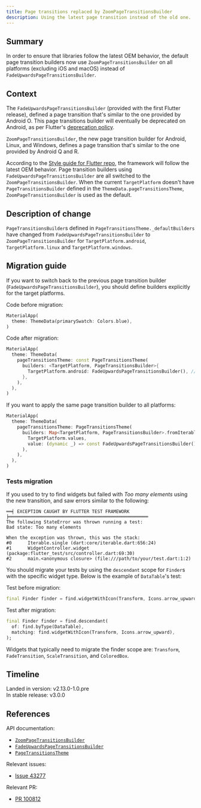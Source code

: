```yaml
---
title: Page transitions replaced by ZoomPageTransitionsBuilder
description: Using the latest page transition instead of the old one.
---
```


## Summary

In order to ensure that libraries follow the latest OEM behavior,
the default page transition builders now use
`ZoomPageTransitionsBuilder` on all platforms (excluding iOS and macOS)
instead of `FadeUpwardsPageTransitionsBuilder`.

## Context

The `FadeUpwardsPageTransitionsBuilder` (provided with the first
Flutter release), defined a page transition that's
similar to the one provided by Android O. This page transitions builder
will eventually be deprecated on Android, as per Flutter's
[deprecation policy]({{site.url}}/resources/compatibility#deprecation-policy).

`ZoomPageTransitionsBuilder`, the new page transition builder for
Android, Linux, and Windows, defines a page transition that's similar to
the one provided by Android Q and R.

According to the [Style guide for Flutter repo][],
the framework will follow the latest OEM behavior.
Page transition builders using `FadeUpwardsPageTransitionsBuilder`
are all switched to the `ZoomPageTransitionsBuilder`.
When the current `TargetPlatform` doesn't have
`PageTransitionsBuilder` defined in the `ThemeData.pageTransitionsTheme`,
`ZoomPageTransitionsBuilder` is used as the default.

[Style guide for Flutter repo]: {{site.repo.flutter}}/wiki/Style-guide-for-Flutter-repo

## Description of change

`PageTransitionsBuilder`s defined in
`PageTransitionsTheme._defaultBuilders` have changed from
`FadeUpwardsPageTransitionsBuilder` to
`ZoomPageTransitionsBuilder` for `TargetPlatform.android`,
`TargetPlatform.linux` and `TargetPlatform.windows`.

## Migration guide

If you want to switch back to the previous page transition builder
(`FadeUpwardsPageTransitionsBuilder`), you should define builders
explicitly for the target platforms.

Code before migration:

```dart
MaterialApp(
  theme: ThemeData(primarySwatch: Colors.blue),
)
```

Code after migration:

```dart
MaterialApp(
  theme: ThemeData(
    pageTransitionsTheme: const PageTransitionsTheme(
      builders: <TargetPlatform, PageTransitionsBuilder>{
        TargetPlatform.android: FadeUpwardsPageTransitionsBuilder(), // Apply this to every platforms you need.
      },
    ),
  ),
)
```

If you want to apply the same page transition builder to all platforms:

```dart
MaterialApp(
  theme: ThemeData(
    pageTransitionsTheme: PageTransitionsTheme(
      builders: Map<TargetPlatform, PageTransitionsBuilder>.fromIterable(
        TargetPlatform.values,
        value: (dynamic _) => const FadeUpwardsPageTransitionsBuilder(),
      ),
    ),
  ),
)

```

### Tests migration

If you used to try to find widgets but failed with *Too many elements*
using the new transition, and saw errors similar to the following:

```nocode
══╡ EXCEPTION CAUGHT BY FLUTTER TEST FRAMEWORK ╞════════════════════════════════════════════════════
The following StateError was thrown running a test:
Bad state: Too many elements

When the exception was thrown, this was the stack:
#0      Iterable.single (dart:core/iterable.dart:656:24)
#1      WidgetController.widget (package:flutter_test/src/controller.dart:69:30)
#2      main.<anonymous closure> (file:///path/to/your/test.dart:1:2)
```

You should migrate your tests by using the
`descendant` scope for `Finder`s with the specific widget type.
Below is the example of `DataTable`'s test:

Test before migration:

```dart
final Finder finder = find.widgetWithIcon(Transform, Icons.arrow_upward);
```

Test after migration:

```dart
final Finder finder = find.descendant(
  of: find.byType(DataTable),
  matching: find.widgetWithIcon(Transform, Icons.arrow_upward),
);
```

Widgets that typically need to migrate the finder scope are:
`Transform`, `FadeTransition`, `ScaleTransition`, and `ColoredBox`.

## Timeline

Landed in version: v2.13.0-1.0.pre<br>
In stable release: v3.0.0

## References

API documentation:

* [`ZoomPageTransitionsBuilder`][]
* [`FadeUpwardsPageTransitionsBuilder`][]
* [`PageTransitionsTheme`][]

Relevant issues:

* [Issue 43277][]

Relevant PR:

* [PR 100812][]

[`ZoomPageTransitionsBuilder`]: {{site.api}}/flutter/material/ZoomPageTransitionsBuilder-class.html
[`FadeUpwardsPageTransitionsBuilder`]: {{site.api}}/flutter/material/FadeUpwardsPageTransitionsBuilder-class.html
[`PageTransitionsTheme`]: {{site.api}}/flutter/material/PageTransitionsTheme-class.html
[Issue 43277]: {{site.repo.flutter}}/issues/43277
[PR 100812]: {{site.repo.flutter}}/pull/100812

